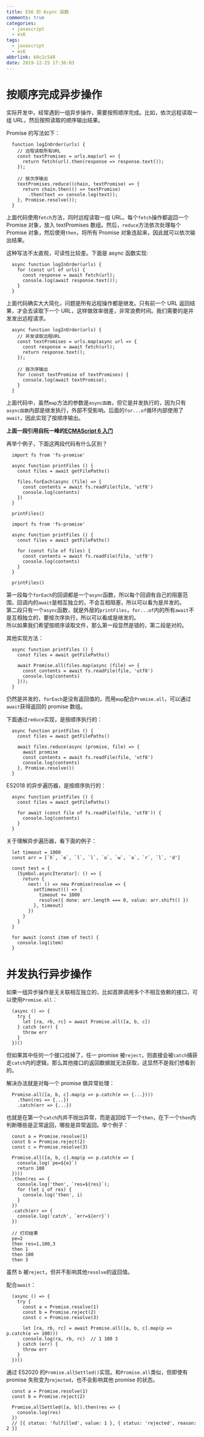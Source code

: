 ```yaml
---
title: ES6 的 Async 函数
comments: true
categories:
  - javascript
  - es6
tags:
  - javascript
  - es6
abbrlink: 60c2c548
date: 2019-12-25 17:36:03
---
```


# 按顺序完成异步操作

实际开发中，经常遇到一组异步操作，需要按照顺序完成。比如，依次远程读取一组 URL，然后按照读取的顺序输出结果。  

Promise 的写法如下：
```
  function logInOrder(urls) {
    // 远程读取所有URL
    const textPromises = urls.map(url => {
      return fetch(url).then(response => response.text());
    });

    // 按次序输出
    textPromises.reduce((chain, textPromise) => {
      return chain.then(() => textPromise)
        .then(text => console.log(text));
    }, Promise.resolve());
  }
```
上面代码使用`fetch`方法，同时远程读取一组 URL。每个`fetch`操作都返回一个 Promise 对象，放入 textPromises 数组。然后，`reduce`方法依次处理每个 Promise 对象，然后使用`then`，将所有 Promise 对象连起来，因此就可以依次输出结果。  

这种写法不太直观，可读性比较差。下面是 async 函数实现:
```
  async function logInOrder(urls) {
    for (const url of urls) {
      const response = await fetch(url);
      console.log(await response.text());
    }
  }
```
上面代码确实大大简化，问题是所有远程操作都是继发。只有前一个 URL 返回结果，才会去读取下一个 URL，这样做效率很差，非常浪费时间。我们需要的是并发发出远程请求。
```
  async function logInOrder(urls) {
    // 并发读取远程URL
    const textPromises = urls.map(async url => {
      const response = await fetch(url);
      return response.text();
    });

    // 按次序输出
    for (const textPromise of textPromises) {
      console.log(await textPromise);
    }
  }
```
上面代码中，虽然`map`方法的参数是`async函数`，但它是并发执行的，因为只有`async函数`内部是继发执行，外部不受影响。后面的`for...of`循环内部使用了`await`，因此实现了按顺序输出。

**上面一段引用自阮一峰的[ECMAScript 6 入门](http://es6.ruanyifeng.com/#docs/async#%E5%AE%9E%E4%BE%8B%EF%BC%9A%E6%8C%89%E9%A1%BA%E5%BA%8F%E5%AE%8C%E6%88%90%E5%BC%82%E6%AD%A5%E6%93%8D%E4%BD%9C)**

再举个例子，下面这两段代码有什么区别？
```
  import fs from 'fs-promise'

  async function printFiles () {
    const files = await getFilePaths()

    files.forEach(async (file) => {
      const contents = await fs.readFile(file, 'utf8')
      console.log(contents)
    })
  }

  printFiles()
```
```
  import fs from 'fs-promise'

  async function printFiles () {
    const files = await getFilePaths()

    for (const file of files) {
      const contents = await fs.readFile(file, 'utf8')
      console.log(contents)
    }
  }

  printFiles()
```
第一段每个`forEach`的回调都是一个`async`函数，所以每个回调有自己的阻塞范围，回调内的`await`是相互独立的，不会互相阻塞，所以可以看为是并发的。  
第二段只有一个`async`函数，就是外层的`printFiles`，`for...of`内的所有`await`不是互相独立的，要按次序执行，所以可以看成是继发的。  
所以如果我们希望按顺序读取文件，那么第一段显然是错的，第二段是对的。  

其他实现方法：
```
  async function printFiles () {
    const files = await getFilePaths()

    await Promise.all(files.map(async (file) => {
      const contents = await fs.readFile(file, 'utf8')
      console.log(contents)
    }));
  }
```
仍然是并发的，`forEach`是没有返回值的，而用`map`配合`Promise.all`，可以通过`await`获得返回的 promise 数组。  

下面通过`reduce`实现，是按顺序执行的：
```
  async function printFiles () {
    const files = await getFilePaths()

    await files.reduce(async (promise, file) => {
      await promise
      const contents = await fs.readFile(file, 'utf8')
      console.log(contents)
    }, Promise.resolve())
  }
```
ES2018 的异步遍历器，是按顺序执行的：
```
  async function printFiles () {
    const files = await getFilePaths()

    for await (const file of fs.readFile(file, 'utf8')) {
      console.log(contents)
    }
  }
```
关于理解异步遍历器，看下面的例子：
```
  let timeout = 1000
  const arr = [`h`, `e`, `l`, `l`, `o`, `w`, `o`, `r`, `l`, 'd']

  const test = {
    [Symbol.asyncIterator]: () => {
      return {
        next: () => new Promise(resolve => {
          setTimeout(() => {
            timeout += 1000
            resolve({ done: arr.length === 0, value: arr.shift() })
          }, timeout)
        })
      }
    }
  }

  for await (const item of test) {
    console.log(item)
  }
```

# 并发执行异步操作

如果一组异步操作是无关联相互独立的，比如首屏调用多个不相互依赖的接口，可以使用`Promise.all`：
```
  (async () => {
    try {
      let [ra, rb, rc] = await Promise.all([a, b, c])
    } catch (err) {
      throw err
    }
  })()
```
但如果其中任何一个接口挂掉了，任一 promise 被`reject`，则直接会被`catch`捕获走`catch`内的逻辑，那么其他接口的返回数据就无法获取，这显然不是我们想看到的。  

解决办法就是对每一个 promise 做异常处理：
```
  Promise.all([a, b, c].map(p => p.catch(e => {...})))
    .then(res => {...})
    .catch(err => {...})
```
也就是在第一个`catch`内并不抛出异常，而是返回给下一个`then`，在下一个`then`内判断哪些是正常返回，哪些是异常返回。举个例子：
```
  const a = Promise.resolve(1)
  const b = Promise.reject(2)
  const c = Promise.resolve(3)

  Promise.all([a, b, c].map(p => p.catch(e => {
    console.log(`pe=${e}`)
    return 100
  })))
  .then(res => {
    console.log('then', `res=${res}`);
    for (let i of res) {
      console.log('then', i)
    }
  })
  .catch(err => {
    console.log('catch', `err=${err}`)
  })

  // 打印结果
  pe=2
  then res=1,100,3
  then 1
  then 100
  then 3
```
虽然 b 被`reject`，但并不影响其他`resolve`的返回值。  

配合`await`：
```
  (async () => {
    try {
      const a = Promise.resolve(1)
      const b = Promise.reject(2)
      const c = Promise.resolve(3)

      let [ra, rb, rc] = await Promise.all([a, b, c].map(p => p.catch(e => 100)))
      console.log(ra, rb, rc)  // 1 100 3
    } catch (err) {
      throw err
    }
  })()
```

通过 ES2020 的`Promise.allSettled()`实现。和`Promise.all`类似，但即使有 promise 失败变为`rejected`，也不会影响其他 promise 的状态。
```
  const a = Promise.resolve(1)
  const b = Promise.reject(2)

  Promise.allSettled([a, b]).then(res => {
    console.log(res)
  })
  // [{ status: 'fulfilled', value: 1 }, { status: 'rejected', reason: 2 }]
```